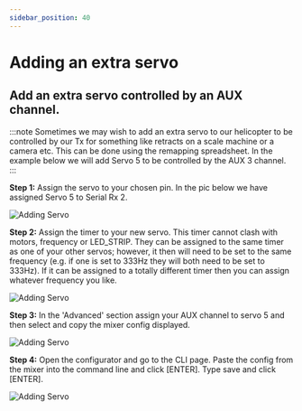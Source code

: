 ```yaml
---
sidebar_position: 40
---
```


# Adding an extra servo

## Add an extra servo controlled by an AUX channel. 
:::note
Sometimes we may wish to add an extra servo to our helicopter to be controlled by our Tx for something like retracts on a scale machine or a camera etc. This can be done using the remapping spreadsheet. In the example below we will add Servo 5 to be controlled by the AUX 3 channel. 
:::

**Step 1:** Assign the servo to your chosen pin. In the pic below we have assigned Servo 5 to Serial Rx 2. 

![Adding Servo](./img/remapping-servo-1.png) 

**Step 2:** Assign the timer to your new servo. This timer cannot clash with motors, frequency or LED_STRIP. They can be assigned to the same timer as one of your other servos; however, it then will need to be set to the same frequency (e.g. if one is set to 333Hz they will both need to be set to 333Hz). If it can be assigned to a totally different timer then you can assign whatever frequency you like. 

![Adding Servo](./img/remapping-servo-timer.png) 

**Step 3:** In the 'Advanced' section assign your AUX channel to servo 5 and then select and copy the mixer config displayed.

![Adding Servo](./img/remapping-servo-mixer.png)

**Step 4:** Open the configurator and go to the CLI page. Paste the config from the mixer into the command line and click [ENTER]. Type save and click [ENTER].

![Adding Servo](./img/remapping-servo-cli.png)
